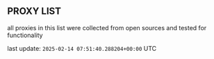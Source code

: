 ## PROXY LIST

all proxies in this list were collected from open sources and tested for functionality

last update: `2025-02-14 07:51:40.288204+00:00` UTC